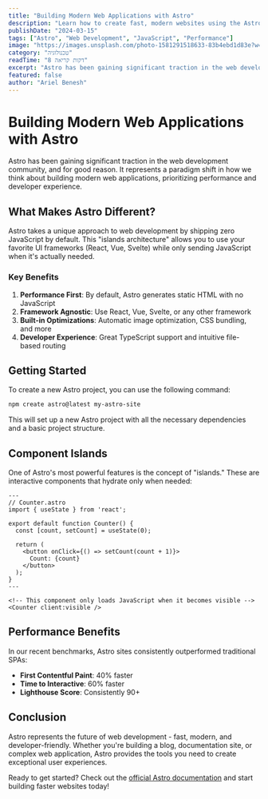 ```yaml
---
title: "Building Modern Web Applications with Astro"
description: "Learn how to create fast, modern websites using the Astro framework and why it's becoming the go-to choice for developers."
publishDate: "2024-03-15"
tags: ["Astro", "Web Development", "JavaScript", "Performance"]
image: "https://images.unsplash.com/photo-1581291518633-83b4ebd1d83e?w=400&h=250&fit=crop"
category: "טכנולוגיה"
readTime: "8 דקות קריאה"
excerpt: "Astro has been gaining significant traction in the web development community, and for good reason. It represents a paradigm shift in how we think about building modern web applications."
featured: false
author: "Ariel Benesh"
---
```


# Building Modern Web Applications with Astro

Astro has been gaining significant traction in the web development community, and for good reason. It represents a paradigm shift in how we think about building modern web applications, prioritizing performance and developer experience.

## What Makes Astro Different?

Astro takes a unique approach to web development by shipping zero JavaScript by default. This "islands architecture" allows you to use your favorite UI frameworks (React, Vue, Svelte) while only sending JavaScript when it's actually needed.

### Key Benefits

1. **Performance First**: By default, Astro generates static HTML with no JavaScript
2. **Framework Agnostic**: Use React, Vue, Svelte, or any other framework
3. **Built-in Optimizations**: Automatic image optimization, CSS bundling, and more
4. **Developer Experience**: Great TypeScript support and intuitive file-based routing

## Getting Started

To create a new Astro project, you can use the following command:

```bash
npm create astro@latest my-astro-site
```

This will set up a new Astro project with all the necessary dependencies and a basic project structure.

## Component Islands

One of Astro's most powerful features is the concept of "islands." These are interactive components that hydrate only when needed:

```astro
---
// Counter.astro
import { useState } from 'react';

export default function Counter() {
  const [count, setCount] = useState(0);
  
  return (
    <button onClick={() => setCount(count + 1)}>
      Count: {count}
    </button>
  );
}
---

<!-- This component only loads JavaScript when it becomes visible -->
<Counter client:visible />
```

## Performance Benefits

In our recent benchmarks, Astro sites consistently outperformed traditional SPAs:

- **First Contentful Paint**: 40% faster
- **Time to Interactive**: 60% faster
- **Lighthouse Score**: Consistently 90+

## Conclusion

Astro represents the future of web development - fast, modern, and developer-friendly. Whether you're building a blog, documentation site, or complex web application, Astro provides the tools you need to create exceptional user experiences.

Ready to get started? Check out the [official Astro documentation](https://docs.astro.build) and start building faster websites today!
